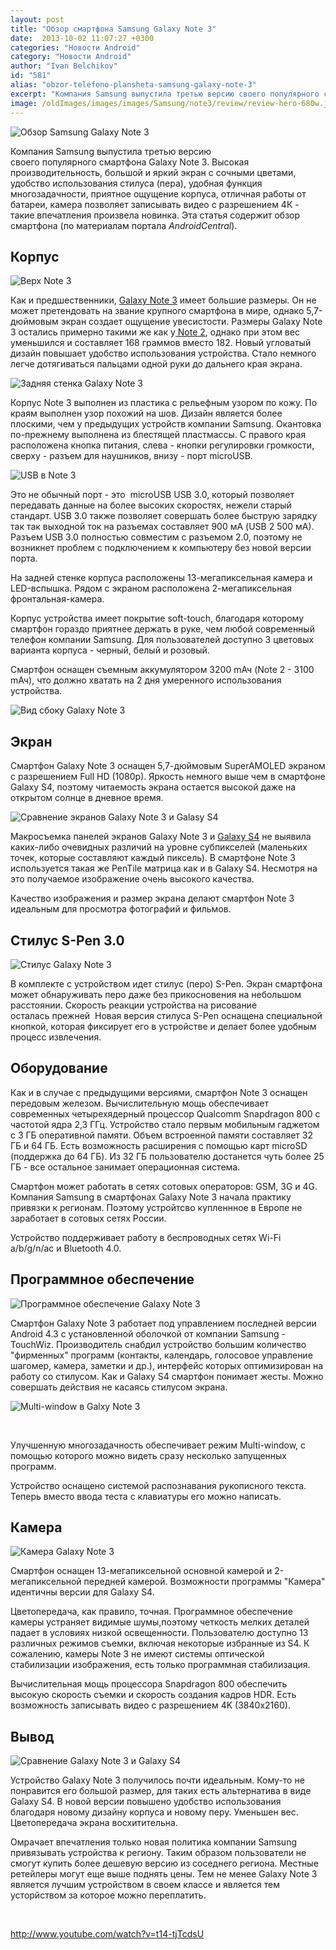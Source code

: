 ```yaml
---
layout: post
title: "Обзор смартфона Samsung Galaxy Note 3"
date:  2013-10-02 11:07:27 +0300
categories: "Новости Android"
category: "Новости Android"
author: "Ivan Belchikov"
id: "581"
alias: "obzor-telefono-plansheta-samsung-galaxy-note-3"
excerpt: "Компания Samsung выпустила третью версию своего популярного смартфона Galaxy Note 3. Высокая производительность, большой и яркий экран с сочными цветами, удобство использования стилуса (пера), удобная функция многозадачности, приятное ощущение корпуса, отличная работы от батареи, камера позволяет записывать видео с разрешением 4К - такие впечатления произвела новинка. Эта статья содержит обзор смартфона (по материалам портала <em>AndroidCentral</em>)."
image: /oldImages/images/images/Samsung/note3/review/review-hero-680w.jpg
---
```

<img src="/oldImages/images/images/Samsung/note3/review/review-hero-680w.jpg" alt="Обзор Samsung Galaxy Note 3" />

Компания Samsung выпустила третью версию своего популярного смартфона Galaxy Note 3. Высокая производительность, большой и яркий экран с сочными цветами, удобство использования стилуса (пера), удобная функция многозадачности, приятное ощущение корпуса, отличная работы от батареи, камера позволяет записывать видео с разрешением 4К - такие впечатления произвела новинка. Эта статья содержит обзор смартфона (по материалам портала <em>AndroidCentral</em>).


<h2>Корпус</h2>
<img src="/oldImages/images/images/Samsung/note3/review/bottom-reflections.jpg" alt="Верх Note 3" /> 

Как и предшественники, <a href="index.php?option=com_content&amp;view=article&amp;id=503&amp;catid=8&amp;Itemid=102">Galaxy Note 3</a> имеет большие размеры. Он не может претендовать на звание крупного смартфона в мире, однако 5,7-дюймовым экран создает ощущение увесистости. Размеры Galaxy Note 3 остались примерно такими же как у<a href="index.php?option=com_content&amp;view=article&amp;id=212&amp;catid=8&amp;Itemid=102"> Note 2</a>, однако при этом вес уменьшился и составляет 168 граммов вместо 182. Новый угловатый дизайн повышает удобство использования устройства. Стало немного легче дотягиваться пальцами одной руки до дальнего края экрана.

<img src="/oldImages/images/images/Samsung/note3/review/back-top-camera_1.jpg" alt="Задняя стенка Galaxy Note 3"  />

Корпус Note 3 выполнен из пластика с рельефным узором по кожу. По краям выполнен узор похожий на шов. Дизайн является более плоскими, чем у предыдущих устройств компании Samsung. Окантовка по-прежнему выполнена из блестящей пластмассы. С правого края расположена кнопка питания, слева - кнопки регулировки громкости, сверху - разъем для наушников, внизу - порт microUSB. 

<img src="/oldImages/images/images/Samsung/note3/review/usb3_0.jpg" alt="USB в Note 3"  />

Это не обычный порт - это  microUSB USB 3.0, который позволяет передавать данные на более высоких скоростях, нежели старый стандарт. USB 3.0 также позволяет совершать более быструю зарядку так так выходной ток на разъемах составляет 900 мА (USB 2 500 мА). Разъем USB 3.0 полностью совместим с разъемом 2.0, поэтому не возникнет проблем с подключением к компьютеру без новой версии порта.

На задней стенке корпуса расположены 13-мегапиксельная камера и LED-вспышка. Рядом с экраном расположена 2-мегапиксельная фронтальная-камера.

Корпус устройства имеет покрытие soft-touch, благодаря которому смартфон гораздо приятнее держать в руке, чем любой современный телефон компании Samsung. Для пользователей доступно 3 цветовых варианта корпуса - черный, белый и розовый.

Смартфон оснащен съемным аккумулятором 3200 mАч (Note 2 - 3100 mАч), что должно хватать на 2 дня умеренного использования устройства. 

<img src="/oldImages/images/images/Samsung/note3/review/side-flat.jpg" alt="Вид сбоку Galaxy Note 3" />

<h2>Экран</h2>
Смартфон Galaxy Note 3 оснащен 5,7-дюймовым SuperAMOLED экраном с разрешением Full HD (1080p). Яркость немного выше чем в смартфоне Galaxy S4, поэтому читаемость экрана остается высокой даже на открытом солнце в дневное время. 

<img src="/oldImages/images/images/Samsung/note3/review/pixels-vs-s4.jpg" alt="Сравнение экранов Galaxy Note 3 и Galasy S4" /> 

Макросъемка панелей экранов Galaxy Note 3 и <a href="index.php?option=com_content&amp;view=article&amp;id=316&amp;catid=8&amp;Itemid=102">Galaxy S4</a> не выявила каких-либо очевидных различий на уровне субпикселей (маленьких точек, которые составляют каждый пиксель). В смартфоне Note 3 используется такая же PenTile матрица как и в Galaxy S4. Несмотря на это получаемое изображение очень высокого качества. 

Качество изображения и размер экрана делают смартфон Note 3 идеальным для просмотра фотографий и фильмов.

<h2>Стилус S-Pen 3.0</h2>
<img src="/oldImages/images/images/Samsung/note3/review/notes.jpg" alt="Стилус Galaxy Note 3"  />

В комплекте с устройством идет стилус (перо) S-Pen. Экран смартфона может обнаруживать перо даже без прикосновения на небольшом расстоянии. Скорость реакции устройства на рисование осталась прежней  Новая версия стилуса S-Pen оснащена специальной кнопкой, которая фиксирует его в устройстве и делает более удобным процесс извлечения.

<h2>Оборудование</h2>
Как и в случае с предыдущими версиями, смартфон Note 3 оснащен передовым железом. Вычислительную мощь обеспечивает современных четырехядерный процессор Qualcomm Snapdragon 800 с частотой ядра 2,3 ГГц. Устройство стало первым мобильным гаджетом с 3 ГБ оперативной памяти. Объем встроенной памяти составляет 32 ГБ и 64 ГБ. Есть возможность расширения с помощью карт microSD (поддержка до 64 ГБ). Из 32 ГБ пользователю достанется чуть более 25 ГБ - все остальное занимает операционная система.

Смартфон может работать в сетях сотовых операторов: GSM, 3G и 4G. Компания Samsung в смартфонах Galaxy Note 3 начала практику привязки к регионам. Поэтому устройтсво купленнное в Европе не заработает в сотовых сетях России.

Устройство поддерживает работу в беспроводных сетях Wi-Fi a/b/g/n/ac и Bluetooth 4.0.

<h2>Программное обеспечение</h2>
<img src="/oldImages/images/images/Samsung/note3/review/2013-10-01_10.10.20.jpg" alt="Программное обеспечение Galaxy Note 3" />

Смартфон Galaxy Note 3 работает под управлением последней версии Android 4.3 с установленной оболочкой от компании Samsung - TouchWiz. Производитель снабдил устройство большим количество "фирменных" программ (контакты, календарь, голосовое управление  шагомер, камера, заметки и др.), интерфейс которых оптимизирован на работу со стилусом. Как и Galaxy S4 смартфон понимает жесты. Можно совершать действия не касаясь стилусом экрана.

<img src="/oldImages/images/images/Samsung/note3/review/2013-10-01_10.17.37.jpg" alt="Multi-window в Galxy Note 3" />

 

Улучшенную многозадачность обеспечивает режим Multi-window, с помощью которого можно видеть сразу несколько запущенных программ. 

Устройство оснащено системой распознавания рукописного текста. Теперь вместо ввода теста с клавиатуры его можно написать.

<h2>Камера</h2>
<img src="/oldImages/images/images/Samsung/note3/review/photo-modes_0.jpg" alt="Камера Galaxy Note 3" />

Смартфон оснащен 13-мегапиксельной основной камерой и 2-мегапиксельной передней камерой. Возможности программы "Камера" идентичны версии для Galaxy S4. 

Цветопередача, как правило, точная. Программное обеспечение камеры устраняет видимые шумы,поэтому четкость мелких деталей падает в условиях низкой освещенности. Пользователю доступно 13 различных режимов съемки, включая некоторые избранные из S4. К сожалению, камеры Note 3 не имеют системы оптической стабилизации изображения, есть только программная стабилизация.

Вычислительная мощь процессора Snapdragon 800 обеспечить высокую скорость съемки и скорость создания кадров HDR. Есть возможность записывать видео с разрешением 4K (3840x2160).

<h2>Вывод</h2>
<img src="/oldImages/images/images/Samsung/note3/review/vs-s4-2.jpg" alt="Сравнение Galaxy Note 3 и Galaxy S4"  />

Устройство Galaxy Note 3 получилось почти идеальным. Кому-то не понравится его большой размер, для таких есть альтернатива в виде Galaxy S4. В новой версии повышено удобство использования  благодаря новому дизайну корпуса и новому перу. Уменьшен вес. Цветопередача экрана восхитительна.

Омрачает впечатления только новая политика компании Samsung привязывать устройства к региону. Таким образом пользователи не смогут купить более дешевую версию из соседнего региона. Местные ретейлеры могут еще выше поднять цены. Тем не менее Galaxy Note 3 является лучшим устройством в своем классе и является тем усторйством за которое можно переплатить.

 

http://www.youtube.com/watch?v=t14-tjTcdsU
